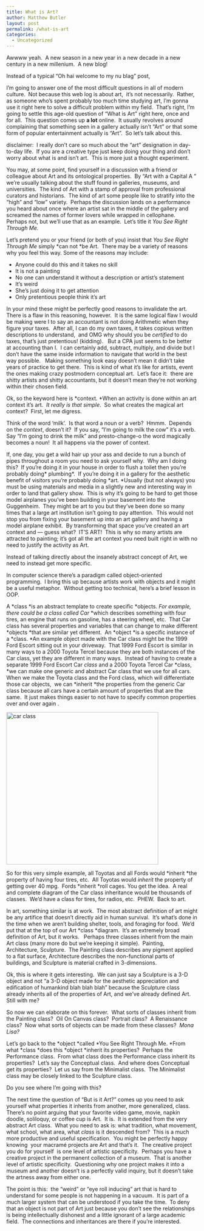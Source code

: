 ```yaml
---
title: What is Art?
author: Matthew Butler
layout: post
permalink: /what-is-art
categories:
  - Uncategorized
---
```

Awwww yeah.  A new season in a new year in a new decade in a new century in a new millenium.  A new blog!

Instead of a typical &#8220;Oh hai welcome to my nu blag&#8221; post,

I&#8217;m going to answer one of the most difficult questions in all of modern culture.  Not because this web log is about art,  it&#8217;s not necessarily.  Rather, as someone who&#8217;s spent probably too much time studying art, I&#8217;m gonna use it right here to solve a difficult problem within my field.  That&#8217;s right, I&#8217;m going to settle this age-old question of &#8220;What is Art&#8221; right here, once and for all.  This question comes up **a lot** online.  It usually revolves around complaining that something seen in a gallery actually isn&#8217;t &#8220;Art&#8221; or that some form of popular entertainment actually is &#8220;Art&#8221;.  So let&#8217;s talk about this.

disclaimer:  I really don&#8217;t care so much about the &#8220;art&#8221; designation in day-to-day life.  If you are a creative type just keep doing your thing and don&#8217;t worry about what is and isn&#8217;t art.  This is more just a thought experiment.

You may, at some point, find yourself in a discussion with a friend or colleague about Art and its ontological properties.  By &#8220;Art with a Capital A &#8221; we&#8217;re usually talking about the stuff found in galleries, museums, and universities.  The kind of Art with a stamp of approval from professional curators and historians.  The kind of art some people like to stratify into the &#8220;high&#8221; and &#8220;low&#8221; variety.  Perhaps the discussion lands on a performance you heard about once where an artist sat in the middle of the gallery and screamed the names of former lovers while wrapped in cellophane.  Perhaps not, but we&#8217;ll use that as an example.  Let&#8217;s title it *You See Right Through Me.*

Let&#8217;s pretend you or your friend (or both of you) insist that *You See Right Through Me* simply *can not *be Art.  There may be a variety of reasons why you feel this way. Some of the reasons may include:

*   Anyone could do this and it takes no skill
*   It is not a painting
*   No one can understand it without a description or artist&#8217;s statement
*   It&#8217;s weird
*   She&#8217;s just doing it to get attention
*   Only pretentious people think it&#8217;s art

In your mind these might be perfectly good reasons to invalidate the art.  There is a flaw in this reasoning, however.  It is the same logical flaw I would be making were I to say an accountant is not doing Arithmetic when they figure your taxes.  After all, I can do my own taxes, it takes copious written descriptions to understand,  and OMG why should you be *certified* to do taxes, that&#8217;s just pretentious! (kidding).   But a CPA just seems to be better at accounting than I.  I can certainly add, subtract, multiply, and divide but I don&#8217;t have the same inside information to navigate that world in the best way possible.   Making something look easy doesn&#8217;t mean it didn&#8217;t take years of practice to get there.  This is kind of what it&#8217;s like for artists, event the ones making crazy postmodern conceptual art.  Let&#8217;s face it:  there are shitty artists and shitty accountants, but it doesn&#8217;t mean they&#8217;re not working within their chosen field.

Ok, so the keyword here is *context. *When an activity is done within an art context it&#8217;s art.  *It really is that simple*.  So what creates the magical art context?  First, let me digress.

Think of the word &#8216;milk&#8217;.  Is that word a noun or a verb?  Hmmm.  Depends on the *context*, doesn&#8217;t it?  If you say, &#8220;I&#8217;m going to milk the cow&#8221; it&#8217;s a verb.  Say &#8220;I&#8217;m going to drink the milk&#8221; and presto-change-o the word magically becomes a noun!  It all happens via the power of context.

If, one day, you get a wild hair up your ass and decide to run a bunch of pipes throughout a room you need to ask yourself why.  Why am I doing this?  If you&#8217;re doing it in your house in order to flush a toilet then you&#8217;re probably doing* plumbing*.  If you&#8217;re doing it in a gallery for the aesthetic benefit of visitors you&#8217;re probably doing *art. *Usually (but not always) you must be using materials and media in a slightly new and interesting way in order to land that gallery show.  This is why it&#8217;s going to be hard to get those model airplanes you&#8217;ve been building in your basement into the Guggenheim.  They might be art to you but they&#8217;ve been done so many times that a large art institution isn&#8217;t going to pay attention.  This would not stop you from fixing your basement up into an art gallery and having a model airplane exhibit.  By transforming that space you&#8217;ve created an art context and &#8212; guess what?  IT&#8217;S ART!  This is why so many artists are attracted to painting; it&#8217;s got all the art context you need built right in with no need to justify the activity as Art.

Instead of talking directly about the insanely abstract concept of Art, we need to instead get more specific.

In computer science there&#8217;s a paradigm called object-oriented programming.  I bring this up because artists work with objects and it might be a useful metaphor.  Without getting too technical, here&#8217;s a brief lesson in OOP.

A *class *is an abstract template to create specific *objects. *For example, there could be a class called Car* *which describes something with four tires, an engine that runs on gasoline, has a steering wheel, etc.  That Car class has several properties and variables that can change to make different *objects *that are similar yet different.  An *object *is a specific instance of a *class. *An example object made with the Car class might be the 1999 Ford Escort sitting out in your driveway.  That 1999 Ford Escort is similar in many ways to a 2000 Toyota Tercel because they are both instances of the Car class, yet they are different in many ways.  Instead of having to create a separate 1999 Ford Escort Car *class* and a 2000 Toyota Tercel Car *class, *we can make one generic and abstract Car class that we use for all cars.  When we make the Toyota class and the Ford class, which will differentiate those car objects,  we can *inherit *the properties from the generic Car class because all cars have a certain amount of properties that are the same.  It just makes things easier to not have to specify common properties over and over again .

[<img class="aligncenter" title="Car Class" src="http://www.mattbutler.net/images/car-class.png" alt="car class" width="400" height="400" />][1]

So for this very simple example, all Toyotas and all Fords would *inherit *the property of having four tires, etc.  All Toyotas would *inherit* the property of getting over 40 mpg.  Fords *inherit *roll cages. You get the idea.  A real and complete diagram of the Car class inheritance would be thousands of classes.  We&#8217;d have a class for tires, for radios, etc.  PHEW.  Back to art.

In art, something similar is at work.  The most abstract definition of art might be any artifice that doesn&#8217;t directly aid in human survival.  It&#8217;s what&#8217;s done in the time when we aren&#8217;t building shelter, tools, and foraging for food.  We&#8217;d put that at the top of our Art *class *diagram.  It&#8217;s an extremely broad definition of Art, but it works.   Perhaps three classes inherit from the main Art class (many more do but we&#8217;re keeping it simple).  Painting, Architecture, Sculpture.  The Painting class describes any pigment applied to a flat surface, Architecture describes the non-functional parts of buildings, and Sculpture is material crafted in 3-dimensions.

Ok, this is where it gets interesting.  We can just say a Sculpture is a 3-D object and not &#8220;a 3-D object made for the aesthetic appreciation and edification of humankind blah blah blah&#8221; because the Sculpture class already inherits all of the properties of Art, and we&#8217;ve already defined Art.  Still with me?

So now we can elaborate on this forever.  What sorts of classes inherit from the Painting class?  Oil On Canvas class?  Portrait class?  A Renaissance class?  Now what sorts of objects can be made from these classes?  *Mona Lisa?*

Let&#8217;s go back to the *object *called *You See Right Through Me. *From what *class *does this *object *inherit its properties?  Perhaps the Performance class.  From what class does the Performance class inherit its properties?  Let&#8217;s say the Conceptual class.  And where does Conceptual get its properties?  Let us say from the Minimalist class.  The Minimalist class may be closely linked to the Sculpture class.

Do you see where I&#8217;m going with this?

The next time the question of &#8220;But is it Art?&#8221; comes up you need to ask yourself what properties it inherits from another, more generalized, class.  There&#8217;s no point arguing that your favorite video game, movie, napkin doodle, soliloquy, or coffee cup is Art.  It is.  It is extended from the very abstract Art class.  What you need to ask is: what tradition, what movement, what school, what area, what *class* is it descended from?  This is a much more productive and useful specification.  You might be perfectly happy knowing  your macramé projects are Art and that&#8217;s it.  The creative project you do for yourself  is one level of artistic specificity.  Perhaps you have a creative project in the permanent collection of a museum.  That is another level of artistic specificity.  Questioning why one project makes it into a museum and another doesn&#8217;t is a perfectly valid inquiry, but it doesn&#8217;t take the artness away from either one.

The point is this:  the &#8220;weird&#8221; or &#8220;eye roll inducing&#8221; art that is hard to understand for some people is not happening in a vacuum.  It is part of a much larger system that can be understood if you take the time.  To deny that an object is not part of Art just because you don&#8217;t see the relationships is being intellectually dishonest and a little ignorant of a large academic field.  The connections and inheritances are there if you&#8217;re interested.

 [1]: http://www.mattbutler.net/images/car-class.png